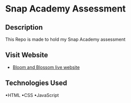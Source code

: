 # Snap Academy Assessment 
## Description
This Repo is made to hold my Snap Academy assessment 
## Visit Website 
- [Bloom and Blossom live website]()

## Technologies Used 
•HTML 
•CSS
•JavaScript
